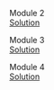 
Module 2 <br>
<a href="https://sujithcg.github.io/HTML-CSS-JS/module2-solution/" rel="nofollow">Solution</a>

Module 3 <br>
<a href="https://sujithcg.github.io/HTML-CSS-JS/module3-solution/" rel="nofollow">Solution</a>

Module 4 <br>
<a href="https://sujithcg.github.io/HTML-CSS-JS/module4-solution/" rel="nofollow">Solution</a>
